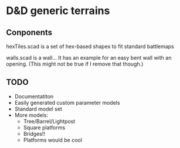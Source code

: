 # D&D generic terrains

## Conponents

hexTiles.scad is a set of hex-based shapes to fit standard battlemaps

walls.scad is a wall... It has an example for an easy bent wall with an opening. (This might not be true if I remove that though.)

## TODO

* Documentatiton
* Easily generated custom parameter models
* Standard model set
* More models:
  * Tree/Barrel/Lightpost
  * Square platforms
  * Bridges!!
  * Platforms would be cool

